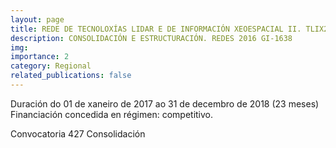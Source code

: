```yaml
---
layout: page
title: REDE DE TECNOLOXÍAS LIDAR E DE INFORMACIÓN XEOESPACIAL II. TLIX2.
description: CONSOLIDACIÓN E ESTRUCTURACIÓN. REDES 2016 GI-1638 
img: 
importance: 2
category: Regional
related_publications: false
---
```


Duración do 01 de xaneiro de 2017 ao 31 de decembro de 2018 (23 meses)
Financiación concedida en régimen: competitivo.

Convocatoria 427
Consolidación
